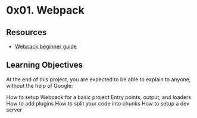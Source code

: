 # 0x01. Webpack

## Resources
- [Webpack beginner guide](https://www.sitepoint.com/webpack-beginner-guide/)

## Learning Objectives
At the end of this project, you are expected to be able to explain to anyone, without the help of Google:

How to setup Webpack for a basic project
Entry points, output, and loaders
How to add plugins
How to split your code into chunks
How to setup a dev server
